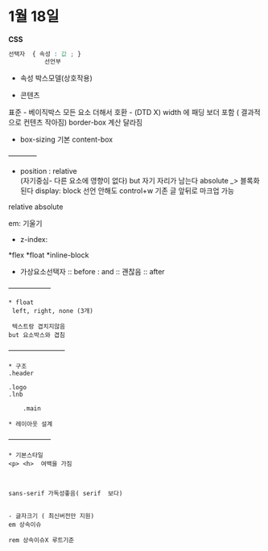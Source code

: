 # 1월 18일

**CSS**
```css
선택자  { 속성 : 값 ; }
          선언부

```

* 속성
 박스모델(상호작용)

 * 콘텐츠


표준 -  베이직박스 모든 요소 더해서
호환 - (DTD X) width 에 패딩 보더 포함 ( 결과적으로 컨텐츠 작아짐)
border-box 계산 달라짐

* box-sizing
 기본 content-box


————

* position : relative  
(자기중심- 다른 요소에 영향이 없다) but 자기 자리가 남는다
absolute _> 블록화 된다  display: block  선언 안해도
control+w  기존 글 앞뒤로 마크업 가능


relative
absolute

em: 기울기

* z-index:


*flex
*float
*inline-block

* 가상요소선택자
:: before           : and :: 괜찮음
:: after

——————
```
* float
 left, right, none (3개)

 텍스트랑 겹치지않음
but 요소박스와 겹침
```

————————
```
* 구조
.header

.logo
.lnb

	.main
```
```
* 레이아웃 설계
```
——————
```
* 기본스타일
<p> <h>  여백을 가짐



sans-serif 가독성좋음( serif  보다)


- 글자크기 ( 최신버전만 지원)
em 상속이슈

rem 상속이슈X 루트기준

```
